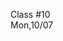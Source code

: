<div class="lecture1">

<div class="column_date">
<p markdown="block">

Class #10 <br>
Mon,10/07

</p>
</div>
<div class="column_materials">
<p markdown="block">



</p>
</div>

<div class="column_assign">
<p markdown="block">



</p>
</div>

</div>


